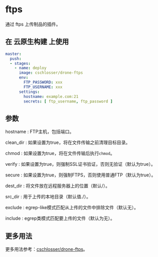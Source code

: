 # ftps

通过 ftps 上传制品的插件。

## 在 云原生构建 上使用

```yml
master:
  push:
  - stages:
    - name: deploy
      image: cschlosser/drone-ftps
      env: 
        FTP_PASSWORD: xxx
        FTP_USERNAME: xxx
      settings:
        hostname: example.com:21
        secrets: [ ftp_username, ftp_password ]
```

## 参数

hostname
: FTP主机，包括端口。

clean_dir
: 如果设置为true，将在文件传输之前清理目标目录。

chmod
: 如果设置为true，将在文件传输后执行```chmod```。

verify
: 如果设置为true，则强制SSL证书验证，否则无验证（默认为true）。

secure
: 如果设置为true，则强制FTPS，否则使用普通FTP（默认为true）。

dest_dir
: 将文件放在远程服务器上的位置（默认/）。

src_dir
: 用于上传的本地目录（默认值./）。

exclude
: egrep-like模式匹配从上传的文件中排除文件（默认无）。

include
: egrep类模式匹配要上传的文件（默认为无）。

## 更多用法

更多用法参考：[cschlosser/drone-ftps](https://github.com/cschlosser/drone-ftps)。

